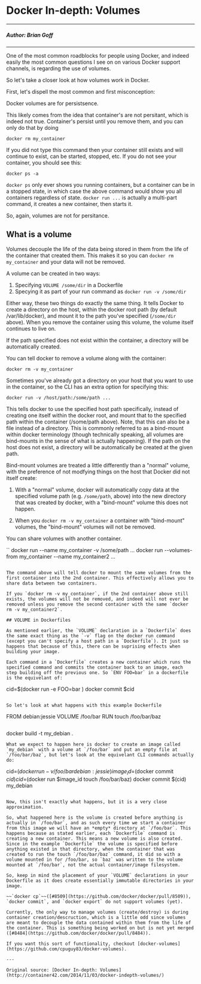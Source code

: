 # Docker In-depth: Volumes 

---

##### Author: Brian Goff

---

One of the most common roadblocks for people using Docker, and indeed easily the most common questions I see on on various Docker support channels, is regarding the use of volumes.

So let's take a closer look at how volumes work in Docker.

First, let's dispell the most common and first misconception:

Docker volumes are for persistsence.

This likely comes from the idea that container's are not persitant, which is indeed not true. Container's persist until you remove them, and you can only do that by doing

```
docker rm my_container
```

If you did not type this command then your container still exists and will continue to exist, can be started, stopped, etc. If you do not see your container, you should see this:

```
docker ps -a
```

`docker ps` only ever shows you running containers, but a container can be in a stopped state, in which case the above command would show you all containers regardless of state. `docker run ...` is actually a multi-part command, it creates a new container, then starts it.

So, again, volumes are not for persitance.

## What is a volume

Volumes decouple the life of the data being stored in them from the life of the container that created them. This makes it so you can `docker rm my_container` and your data will not be removed.

A volume can be created in two ways:

1. Specifying `VOLUME /some/dir` in a Dockerfile
2. Specying it as part of your run command as `docker run -v /some/dir`

Either way, these two things do exactly the same thing. It tells Docker to create a directory on the host, within the docker root path (by default /var/lib/docker), and mount it to the path you've specified (`/some/dir` above). When you remove the container using this volume, the volume itself continues to live on.

If the path specified does not exist within the container, a directory will be automatically created.

You can tell docker to remove a volume along with the container:

```
docker rm -v my_container
```

Sometimes you've already got a directory on your host that you want to use in the container, so the CLI has an extra option for specifying this:

```
docker run -v /host/path:/some/path ...
```

This tells docker to use the specified host path specifically, instead of creating one itself within the docker root, and mount that to the specified path within the container (/some/path above). Note, that this can also be a file instead of a directory. This is commonly referred to as a bind-mount within docker terminology (though technically speaking, all volumes are bind-mounts in the sense of what is actually happening). If the path on the host does not exist, a directory will be automatically be created at the given path.

Bind-mount volumes are treated a little differently than a "normal" volume, with the preference of not modfying things on the host that Docker did not itself create:

1. With a "normal" volume, docker will automatically copy data at the specified volume path (e.g. `/some/path`, above) into the new directory that was created by docker, with a "bind-mount" volume this does not happen.

2. When you `docker rm -v my_container` a container with "bind-mount" volumes, the "bind-mount" volumes will not be removed.

You can share volumes with another container.

``
docker run --name my_container -v /some/path ...
docker run --volumes-from my_container --name my_container2 ...
```

The command above will tell docker to mount the same volumes from the first container into the 2nd container. This effectively allows you to share data between two containers.

If you `docker rm -v my_container`, if the 2nd container above still exists, the volumes will not be removed, and indeed will not ever be removed unless you remove the second container with the same `docker rm -v my_container2`.

## VOLUME in Dockerfiles

As mentioned earlier, the `VOLUME` declaration in a `Dockerfile` does the same exact thing as the `-v` flag on the docker run command (except you can't specify a host path in a `Dockerfile`). It just so happens that because of this, there can be suprising effects when building your image.

Each command in a `Dockerfile` creates a new container which runs the specified command and commits the container back to an image, each step building off the previous one. So `ENV FOO=bar` in a dockerfile is the equivelant of:

```
cid=$(docker run -e FOO=bar <image>)
docker commit $cid
```

So let's look at what happens with this example Dockerfile

```
FROM debian:jessie
VOLUME /foo/bar
RUN touch /foo/bar/baz
```

```
docker build -t my_debian .
```
What we expect to happen here is docker to create an image called `my_debian` with a volume at `/foo/bar` and put an empty file at `/foo/bar/baz`, but let's look at the equivelant CLI commands actually do:

```
cid=$(docker run -v /foo/bar debian:jessie)
image_id=$(docker commit $cid)
cid=$(docker run $image_id touch /foo/bar/baz)
docker commit $(cid) my_debian
```

Now, this isn't exactly what happens, but it is a very close approximation.

So, what happened here is the volume is created before anything is actually in `/foo/bar`, and as such every time we start a container from this image we will have an *empty* directory at `/foo/bar`. This happens because as stated earlier, each `Dockerfile` command is creating a new container. This means a new volume is also created. Since in the example `Dockerfile` the volume is specified before anything existed in that directory, when the container that was created to run the touch `/foo/bar/baz` command, it did so with a volume mounted in for /foo/bar, so `baz` was written to the volume mounted at `/foo/bar`, not the actual container/image filesystem.

So, keep in mind the placement of your `VOLUME` declarations in your Dockerfile as it does create essentially immutable directories in your image.

~~`docker cp`~~([#8509](https://github.com/docker/docker/pull/8509)), `docker commit`, and `docker export` do not support volumes (yet).

Currently, the only way to manage volumes (create/destroy) is during container creation/descruction, which is a little odd since volumes are meant to decouple the data contained within them from the life of the container. This is something being worked on but is not yet merged ([#8484](https://github.com/docker/docker/pull/8484)).

If you want this sort of functionality, checkout [docker-volumes](https://github.com/cpuguy83/docker-volumes).

---

Original source: [Docker In-depth: Volumes](http://container42.com/2014/11/03/docker-indepth-volumes/)